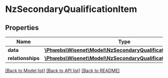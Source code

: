 # NzSecondaryQualificationItem

## Properties
Name | Type | Description | Notes
------------ | ------------- | ------------- | -------------
**data** | [**\Phwebs\Wisenet\Model\NzSecondaryQualification**](NzSecondaryQualification.md) |  | [optional] 
**relationships** | [**\Phwebs\Wisenet\Model\NzSecondaryQualificationRelationships**](NzSecondaryQualificationRelationships.md) |  | [optional] 

[[Back to Model list]](../../README.md#documentation-for-models) [[Back to API list]](../../README.md#documentation-for-api-endpoints) [[Back to README]](../../README.md)

